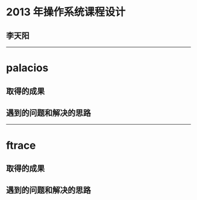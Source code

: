 # 2013 年操作系统课程设计
## 李天阳

***

# palacios

## 取得的成果

## 遇到的问题和解决的思路

***

# ftrace

## 取得的成果

## 遇到的问题和解决的思路
